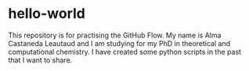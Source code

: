 # hello-world
This repository is for practising the GitHub Flow.
My name is Alma Castaneda Leautaud and I am studying for my PhD in theoretical and computational chemistry. I have created some python scripts in the past that I want to share.
